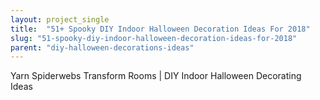 ```yaml
---
layout: project_single
title:  "51+ Spooky DIY Indoor Halloween Decoration Ideas For 2018"
slug: "51-spooky-diy-indoor-halloween-decoration-ideas-for-2018"
parent: "diy-halloween-decorations-ideas"
---
```

Yarn Spiderwebs Transform Rooms | DIY Indoor Halloween Decorating Ideas
